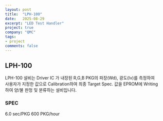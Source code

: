 ```yaml
---
layout: post
title:  "LPH-100"
date:   2025-08-29
excerpt: "LED Test Handler"
project: true
company: "QMC"
tags:
- project
comments: false
---
```


## LPH-100

LPH-100 설비는 Driver IC 가 내장된 R,G,B PKG의 파장(Wd), 광도(Iv)를 측정하여 사용자가 지정한 값으로 Calibration하여 최종 Target Spec. 값을 EPROM에 Writing하여 양/불 판정 및 분류하는 설비입니다.

### SPEC
6.0 sec/PKG
600 PKG/hour